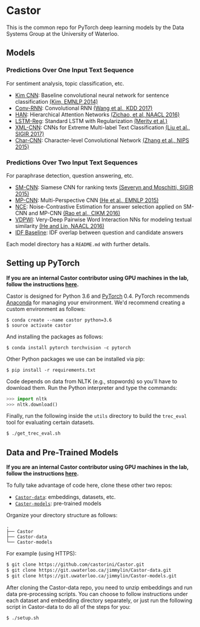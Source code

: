 # Castor

This is the common repo for PyTorch deep learning models by the Data Systems Group at the University of Waterloo.

## Models

### Predictions Over One Input Text Sequence

For sentiment analysis, topic classification, etc.

+ [Kim CNN](models/kim_cnn/): Baseline convolutional neural network for sentence classification [(Kim, EMNLP 2014)](http://www.aclweb.org/anthology/D14-1181)
+ [Conv-RNN](./conv_rnn/): Convolutional RNN [(Wang et al., KDD 2017)](https://dl.acm.org/citation.cfm?id=3098140)
+ [HAN](models/han/): Hierarchical Attention Networks [(Zichao, et al, NAACL 2016)](https://www.cs.cmu.edu/~hovy/papers/16HLT-hierarchical-attention-networks.pdf)
+ [LSTM-Reg](models/reg_lstm/): Standard LSTM with Regularization [(Merity et al.)](https://arxiv.org/abs/1708.02182)
+ [XML-CNN](models/xml_cnn/): CNNs for Extreme Multi-label Text Classification [(Liu et al., SIGIR 2017)](http://nyc.lti.cs.cmu.edu/yiming/Publications/jliu-sigir17.pdf)
+ [Char-CNN](.//): Character-level Convolutional Network [(Zhang et al., NIPS 2015)](http://papers.nips.cc/paper/5782-character-level-convolutional-networks-for-text-classification.pdf)

### Predictions Over Two Input Text Sequences

For paraphrase detection, question answering, etc.

+ [SM-CNN](./sm_cnn/): Siamese CNN for ranking texts [(Severyn and Moschitti, SIGIR 2015)](https://dl.acm.org/citation.cfm?id=2767738)
+ [MP-CNN](./mp_cnn/): Multi-Perspective CNN [(He et al., EMNLP 2015)](http://anthology.aclweb.org/D/D15/D15-1181.pdf)
+ [NCE](./nce/): Noise-Contrastive Estimation for answer selection applied on SM-CNN and MP-CNN [(Rao et al., CIKM 2016)](https://dl.acm.org/citation.cfm?id=2983872)
+ [VDPWI](./vdpwi): Very-Deep Pairwise Word Interaction NNs for modeling textual similarity [(He and Lin, NAACL 2016)](http://www.aclweb.org/anthology/N16-1108)
+ [IDF Baseline](./idf_baseline/): IDF overlap between question and candidate answers

Each model directory has a `README.md` with further details.

## Setting up PyTorch

**If you are an internal Castor contributor using GPU machines in the lab, follow the instructions [here](./docs/internal-instructions.md).**

Castor is designed for Python 3.6 and [PyTorch](https://pytorch.org/) 0.4.
PyTorch recommends [Anaconda](https://www.anaconda.com/distribution/) for managing your environment.
We'd recommend creating a custom environment as follows:

```
$ conda create --name castor python=3.6
$ source activate castor
```

And installing the packages as follows:

```
$ conda install pytorch torchvision -c pytorch
```

Other Python packages we use can be installed via pip:

```
$ pip install -r requirements.txt
```

Code depends on data from NLTK (e.g., stopwords) so you'll have to download them. Run the Python interpreter and type the commands:

```python
>>> import nltk
>>> nltk.download()
```

Finally, run the following inside the `utils` directory to build the `trec_eval` tool for evaluating certain datasets.

```bash
$ ./get_trec_eval.sh
```

## Data and Pre-Trained Models

**If you are an internal Castor contributor using GPU machines in the lab, follow the instructions [here](./docs/internal-instructions.md).**

To fully take advantage of code here, clone these other two repos:

+ [`Castor-data`](https://git.uwaterloo.ca/jimmylin/Castor-data): embeddings, datasets, etc.
+ [`Caster-models`](https://git.uwaterloo.ca/jimmylin/Castor-models): pre-trained models

Organize your directory structure as follows:

```
.
├── Castor
├── Castor-data
└── Castor-models
```

For example (using HTTPS):

```bash
$ git clone https://github.com/castorini/Castor.git
$ git clone https://git.uwaterloo.ca/jimmylin/Castor-data.git
$ git clone https://git.uwaterloo.ca/jimmylin/Castor-models.git
```

After cloning the Castor-data repo, you need to unzip embeddings and run data pre-processing scripts. You can choose
to follow instructions under each dataset and embedding directory separately, or just run the following script in Castor-data
to do all of the steps for you:

```bash
$ ./setup.sh
```
